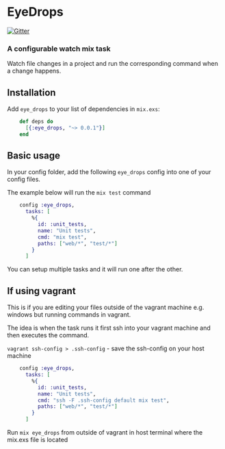 # EyeDrops

[![Gitter](https://badges.gitter.im/rkotze/eye_drops.svg)](https://gitter.im/rkotze/eye_drops?utm_source=badge&utm_medium=badge&utm_campaign=pr-badge)

### A configurable watch mix task

Watch file changes in a project and run the corresponding command when a change happens.

## Installation

Add `eye_drops` to your list of dependencies in `mix.exs`:

```elixir
    def deps do
      [{:eye_drops, "~> 0.0.1"}]
    end
```

## Basic usage

In your config folder, add the following `eye_drops` config into one of your config files.

The example below will run the `mix test` command

```elixir
    config :eye_drops, 
      tasks: [
        %{
          id: :unit_tests,
          name: "Unit tests",
          cmd: "mix test",
          paths: ["web/*", "test/*"]
        }
      ]
```

You can setup multiple tasks and it will run one after the other.

## If using vagrant

This is if you are editing your files outside of the vagrant machine e.g. windows but running commands in vagrant.

The idea is when the task runs it first ssh into your vagrant machine and then executes the command.

`vagrant ssh-config > .ssh-config` - save the ssh-config on your host machine

```elixir
    config :eye_drops, 
      tasks: [
        %{
          id: :unit_tests,
          name: "Unit tests",
          cmd: "ssh -F .ssh-config default mix test",
          paths: ["web/*", "test/*"]
        }
      ]
```

Run `mix eye_drops` from outside of vagrant in host terminal where the mix.exs file is located